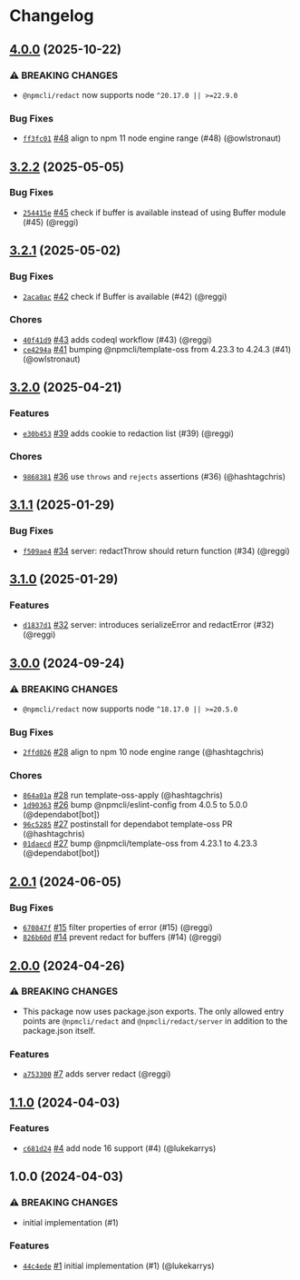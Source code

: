 # Changelog

## [4.0.0](https://github.com/npm/redact/compare/v3.2.2...v4.0.0) (2025-10-22)
### ⚠️ BREAKING CHANGES
* `@npmcli/redact` now supports node `^20.17.0 || >=22.9.0`
### Bug Fixes
* [`ff3fc01`](https://github.com/npm/redact/commit/ff3fc012bfa3f48fa7753ffb9d866f953ef5647a) [#48](https://github.com/npm/redact/pull/48) align to npm 11 node engine range (#48) (@owlstronaut)

## [3.2.2](https://github.com/npm/redact/compare/v3.2.1...v3.2.2) (2025-05-05)
### Bug Fixes
* [`254415e`](https://github.com/npm/redact/commit/254415e161a42d8d7691cd0abbf8069b7da2ca73) [#45](https://github.com/npm/redact/pull/45) check if buffer is available instead of using Buffer module (#45) (@reggi)

## [3.2.1](https://github.com/npm/redact/compare/v3.2.0...v3.2.1) (2025-05-02)
### Bug Fixes
* [`2aca0ac`](https://github.com/npm/redact/commit/2aca0ac6ed9f4ce2090b3780ceba2786d1d920df) [#42](https://github.com/npm/redact/pull/42) check if Buffer is available (#42) (@reggi)
### Chores
* [`40f41d9`](https://github.com/npm/redact/commit/40f41d969a50bb2918aeb149cea74c69c3c68111) [#43](https://github.com/npm/redact/pull/43) adds codeql workflow (#43) (@reggi)
* [`ce4294a`](https://github.com/npm/redact/commit/ce4294a8b971930fe69bb313f22d47523c9090a4) [#41](https://github.com/npm/redact/pull/41) bumping @npmcli/template-oss from 4.23.3 to 4.24.3 (#41) (@owlstronaut)

## [3.2.0](https://github.com/npm/redact/compare/v3.1.1...v3.2.0) (2025-04-21)
### Features
* [`e30b453`](https://github.com/npm/redact/commit/e30b453db65dcf450242b5a187a9d78f2bc049fa) [#39](https://github.com/npm/redact/pull/39) adds cookie to redaction list (#39) (@reggi)
### Chores
* [`9868381`](https://github.com/npm/redact/commit/98683815f691bf135cf2da78ce51a88b1926559b) [#36](https://github.com/npm/redact/pull/36) use `throws` and `rejects` assertions (#36) (@hashtagchris)

## [3.1.1](https://github.com/npm/redact/compare/v3.1.0...v3.1.1) (2025-01-29)
### Bug Fixes
* [`f509ae4`](https://github.com/npm/redact/commit/f509ae42be6479339335b4dfcd1c62ea11c92b3c) [#34](https://github.com/npm/redact/pull/34) server: redactThrow should return function (#34) (@reggi)

## [3.1.0](https://github.com/npm/redact/compare/v3.0.0...v3.1.0) (2025-01-29)
### Features
* [`d1837d1`](https://github.com/npm/redact/commit/d1837d1679fcf6634b087ffeed339c2efb858604) [#32](https://github.com/npm/redact/pull/32) server: introduces serializeError and redactError (#32) (@reggi)

## [3.0.0](https://github.com/npm/redact/compare/v2.0.1...v3.0.0) (2024-09-24)
### ⚠️ BREAKING CHANGES
* `@npmcli/redact` now supports node `^18.17.0 || >=20.5.0`
### Bug Fixes
* [`2ffd026`](https://github.com/npm/redact/commit/2ffd0267784c28cfa3564ea9ab1667b88b3fe843) [#28](https://github.com/npm/redact/pull/28) align to npm 10 node engine range (@hashtagchris)
### Chores
* [`864a01a`](https://github.com/npm/redact/commit/864a01a470ceed8f9ea6e19ab8c387fba9442dd2) [#28](https://github.com/npm/redact/pull/28) run template-oss-apply (@hashtagchris)
* [`1d90363`](https://github.com/npm/redact/commit/1d903634b257fc73e8703d6dd8d668e7ff3e7d3e) [#26](https://github.com/npm/redact/pull/26) bump @npmcli/eslint-config from 4.0.5 to 5.0.0 (@dependabot[bot])
* [`96c5285`](https://github.com/npm/redact/commit/96c5285bd08c2228922b712ab1a5d57c38fcf22e) [#27](https://github.com/npm/redact/pull/27) postinstall for dependabot template-oss PR (@hashtagchris)
* [`01daecd`](https://github.com/npm/redact/commit/01daecd5e14650831416ea342b8e3094efb03f8f) [#27](https://github.com/npm/redact/pull/27) bump @npmcli/template-oss from 4.23.1 to 4.23.3 (@dependabot[bot])

## [2.0.1](https://github.com/npm/redact/compare/v2.0.0...v2.0.1) (2024-06-05)

### Bug Fixes

* [`670847f`](https://github.com/npm/redact/commit/670847f25fbbd6780f42d09d36ecc9c6bb68ec9f) [#15](https://github.com/npm/redact/pull/15) filter properties of error (#15) (@reggi)
* [`826b60d`](https://github.com/npm/redact/commit/826b60d6fc76ff4bdbb80dcaf203c8824574b340) [#14](https://github.com/npm/redact/pull/14) prevent redact for buffers (#14) (@reggi)

## [2.0.0](https://github.com/npm/redact/compare/v1.1.0...v2.0.0) (2024-04-26)

### ⚠️ BREAKING CHANGES

* This package now uses package.json exports. The only allowed entry points are `@npmcli/redact` and `@npmcli/redact/server` in addition to the package.json itself.

### Features

* [`a753300`](https://github.com/npm/redact/commit/a75330078fd7f90f94ddc1badd91e4f6904444f9) [#7](https://github.com/npm/redact/pull/7) adds server redact (@reggi)

## [1.1.0](https://github.com/npm/redact/compare/v1.0.0...v1.1.0) (2024-04-03)

### Features

* [`c681d24`](https://github.com/npm/redact/commit/c681d2469583aae4e505e4c1ac16ae48e314093b) [#4](https://github.com/npm/redact/pull/4) add node 16 support (#4) (@lukekarrys)

## 1.0.0 (2024-04-03)

### ⚠️ BREAKING CHANGES

* initial implementation (#1)

### Features

* [`44c4ede`](https://github.com/npm/redact/commit/44c4ede1900e2376c0eb2d68cc088f4c24083627) [#1](https://github.com/npm/redact/pull/1) initial implementation (#1) (@lukekarrys)
